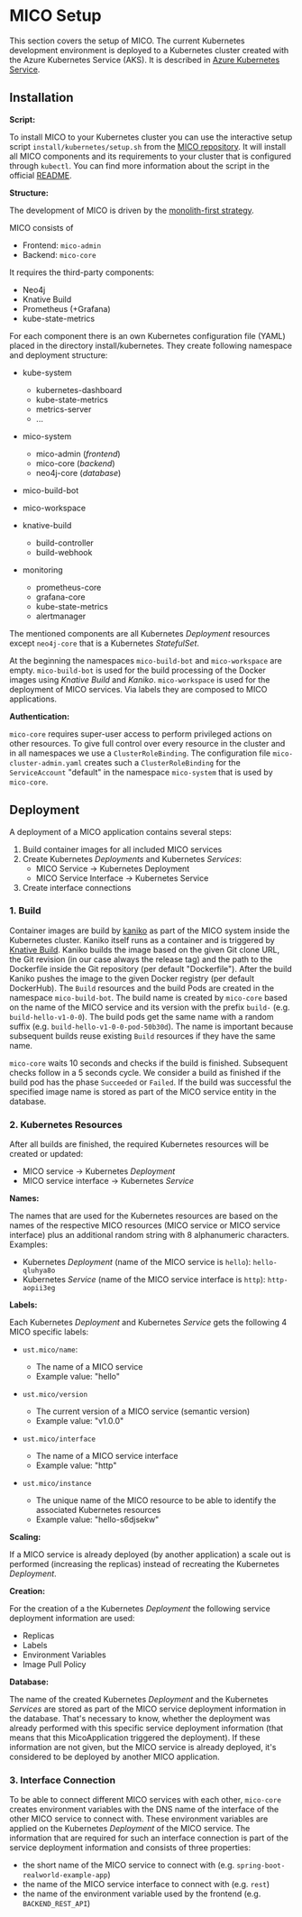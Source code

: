 # MICO Setup

This section covers the setup of MICO. The current Kubernetes development environment is deployed to a Kubernetes cluster created with the Azure Kubernetes Service (AKS). It is described in [Azure Kubernetes Service](aks.md).

## Installation

**Script:**

To install MICO to your Kubernetes cluster you can use the interactive setup script `install/kubernetes/setup.sh` from the [MICO repository](https://github.com/UST-MICO/mico). It will install all MICO components and its requirements to your cluster that is configured through `kubectl`. You can find more information about the script in the official [README](https://github.com/UST-MICO/mico#readme).

**Structure:**

The development of MICO is driven by the [monolith-first strategy](https://martinfowler.com/bliki/MonolithFirst.html).

MICO consists of

- Frontend: `mico-admin`
- Backend: `mico-core`

It requires the third-party components:

- Neo4j
- Knative Build
- Prometheus (+Grafana)
- kube-state-metrics

For each component there is an own Kubernetes configuration file (YAML) placed in the directory install/kubernetes. They create following namespace and deployment structure:

- kube-system

  - kubernetes-dashboard
  - kube-state-metrics
  - metrics-server
  - ...

- mico-system

  - mico-admin (_frontend_)
  - mico-core (_backend_)
  - neo4j-core (_database_)

- mico-build-bot

- mico-workspace

- knative-build

  - build-controller
  - build-webhook

- monitoring

  - prometheus-core
  - grafana-core
  - kube-state-metrics
  - alertmanager

The mentioned components are all Kubernetes _Deployment_ resources except `neo4j-core` that is a Kubernetes _StatefulSet_.

At the beginning the namespaces `mico-build-bot` and `mico-workspace` are empty. `mico-build-bot` is used for the build processing of the Docker images using _Knative Build_ and _Kaniko_. `mico-workspace` is used for the deployment of MICO services. Via labels they are composed to MICO applications.

**Authentication:**

`mico-core` requires super-user access to perform privileged actions on other resources. To give full control over every resource in the cluster and in all namespaces we use a `ClusterRoleBinding`. The configuration file `mico-cluster-admin.yaml` creates such a `ClusterRoleBinding` for the `ServiceAccount` "default" in the namespace `mico-system` that is used by `mico-core`.

## Deployment

A deployment of a MICO application contains several steps:

1. Build container images for all included MICO services
2. Create Kubernetes *Deployments* and Kubernetes *Services*:
   - MICO Service → Kubernetes Deployment
   - MICO Service Interface → Kubernetes Service
3. Create interface connections

### 1. Build

Container images are build by [kaniko](https://github.com/GoogleContainerTools/kaniko) as part of the MICO system inside the Kubernetes cluster. Kaniko itself runs as a container and is triggered by [Knative Build](https://github.com/knative/build).
Kaniko builds the image based on the given Git clone URL, the Git revision (in our case always the release tag) and the path to the Dockerfile inside the Git repository (per default "Dockerfile"). After the build Kaniko pushes the image to the given Docker registry (per default DockerHub).
The `Build` resources and the build Pods are created in the namespace `mico-build-bot`. The build name is created by `mico-core` based on the name of the MICO service and its version with the prefix `build-` (e.g. `build-hello-v1-0-0`). The build pods get the same name with a random suffix (e.g. `build-hello-v1-0-0-pod-50b30d`). The name is important because subsequent builds reuse existing `Build` resources if they have the same name.

`mico-core` waits 10 seconds and checks if the build is finished. Subsequent checks follow in a 5 seconds cycle.
We consider a build as finished if the build pod has the phase `Succeeded` or `Failed`. If the build was successful the specified image name is stored as part of the MICO service entity in the database.

### 2. Kubernetes Resources

After all builds are finished, the required Kubernetes resources will be created or updated:
- MICO service → Kubernetes *Deployment*
- MICO service interface → Kubernetes *Service*

**Names:**

The names that are used for the Kubernetes resources are based on the names of the respective MICO resources (MICO service or MICO service interface) plus an additional random string with 8 alphanumeric characters.
Examples:
- Kubernetes *Deployment* (name of the MICO service is `hello`): `hello-qluhya8o`
- Kubernetes *Service* (name of the MICO service interface is `http`): `http-aopii3eg`

**Labels:**

Each Kubernetes *Deployment* and Kubernetes *Service* gets the following 4 MICO specific labels:

- `ust.mico/name`:

  - The name of a MICO service
  - Example value: "hello"

- `ust.mico/version`

  - The current version of a MICO service (semantic version)
  - Example value: "v1.0.0"

- `ust.mico/interface`

  - The name of a MICO service interface
  - Example value: "http"

- `ust.mico/instance`

  - The unique name of the MICO resource to be able to identify the associated Kubernetes resources
  - Example value: "hello-s6djsekw"

**Scaling:**

If a MICO service is already deployed (by another application) a scale out is performed (increasing the replicas) instead of recreating the Kubernetes *Deployment*.

**Creation:**

For the creation of a the Kubernetes *Deployment* the following service deployment information are used:
- Replicas
- Labels
- Environment Variables
- Image Pull Policy

**Database:**

The name of the created Kubernetes *Deployment* and the Kubernetes *Services* are stored as part of the MICO service deployment information in the database. That's necessary to know, whether the deployment was already performed with this specific service deployment information (that means that this MicoApplication triggered the deployment). If these information are not given, but the MICO service is already deployed, it's considered to be deployed by another MICO application.

### 3. Interface Connection

To be able to connect different MICO services with each other, `mico-core` creates environment variables with the DNS name of the interface of the other MICO service to connect with. These environment variables are applied on the Kubernetes *Deployment* of the MICO service.
The information that are required for such an interface connection is part of the service deployment information and consists of three properties:
- the short name of the MICO service to connect with (e.g. `spring-boot-realworld-example-app`)
- the name of the MICO service interface to connect with (e.g. `rest`)
- the name of the environment variable used by the frontend (e.g. `BACKEND_REST_API`)
